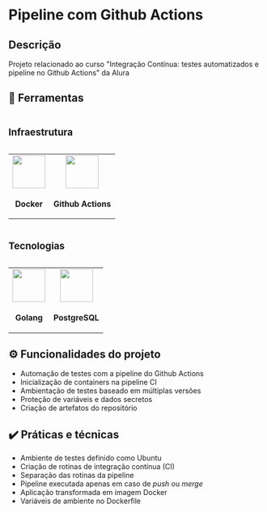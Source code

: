 # Pipeline com Github Actions

## Descrição

Projeto relacionado ao curso "Integração Contínua: testes automatizados e pipeline no Github Actions" da Alura

## 🔧 Ferramentas

<div>
  <table>
    <caption>
      <h3 align="left">Infraestrutura</h3>
    </caption>
    <tr>
      <td align="center">
        <img src="https://skillicons.dev/icons?i=docker" width="65px"/>
        <sub>
          <h3>Docker</h3>
        </sub>
      </td>
      <td align="center">
        <img src="https://skillicons.dev/icons?i=githubactions" width="65px"/>
        <sub>
          <h3>Github Actions</h3>
        </sub>
      </td>
    </tr>
  </table>

  <table>
    <caption>
      <h3 align="left">Tecnologias</h3>
    </caption>
    <tr>
      <td align="center">
        <img src="https://skillicons.dev/icons?i=golang" width="65px"/>
        <sub>
          <h3>Golang</h3>
        </sub>
      </td>
      <td align="center">
        <img src="https://skillicons.dev/icons?i=postgresql" width="65px"/>
        <sub>
          <h3>PostgreSQL</h3>
        </sub>
      </td>
    </tr>
  </table>
</div>

## ⚙️ Funcionalidades do projeto

- Automação de testes com a pipeline do Github Actions
- Inicialização de containers na pipeline CI
- Ambientação de testes baseado em múltiplas versões
- Proteção de variáveis e dados secretos
- Criação de artefatos do repositório

## ✔️ Práticas e técnicas

- Ambiente de testes definido como Ubuntu
- Criação de rotinas de integração contínua (CI)
- Separação das rotinas da pipeline
- Pipeline executada apenas em caso de _push_ ou _merge_
- Aplicação transformada em imagem Docker
- Variáveis de ambiente no Dockerfile

